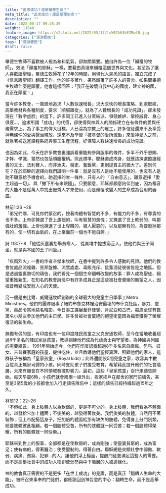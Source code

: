 ```yaml
---
title: "追求成功？還是顛覆生命？"
meta_title: "追求成功？還是顛覆生命？"
description: ""
date: 2022-05-17 09:48:39
weight: 11848
feature_image: https://s2.loli.net/2022/05/17/tuW6IkK8bFZRwfB.jpg
categories: ["深淵響應"]
tags: ["深淵響應"]
draft: false
---
```


畢德生牧師不喜歡被人視為和和氣氣，卻無關緊要。他自許為一位「顛覆的牧師」，效法「顛覆的耶穌」一樣，要藉由真理來顛覆這個世界與文化。甚至為了讓人喜歡讀聖經，畢德生牧師花了12年的時間，用現代人熟悉的語言，獨立完成了《信息版聖經》翻譯工作。他的許多著作，果然顛覆了許多人的靈命。如果問畢德生牧師什麼是顛覆，他會這樣回答：「我正在破壞自我中心的國度，建立神的國，我正在顛覆！」<br />
<br />
當今許多教會，一窩蜂地追求「人數快速增長」求大求快的增長策略，到處取經，高舉教材與各種制度，要求「順服跟從」，就為了人數增長的「成功見證」。卻未發現在「數字虛胖」的當下，許多同工已進入分黨結派、爭競嫉妒、掌控威脅、身心俱疲…。追求所謂「成功」的代價，卻使得與神與人的關係建立在有條件的愛與任務需求上。為了事工的偉大目標，人已淪為宗教上的雇工，許多信徒還來不及享受神無條件的愛與醫治釋放，還來不及學習「被基督的愛所激勵」來愛神愛人之前，就急著被送進課程系統與事工生產流程，好保障人數快速增長的成功見證。<br />
<br />
也因為如此，今天在許多教會裏強調看重能夠參與服事的條件，多半不外乎恩賜、才幹、學識，當然也包括順服權柄。照此標準，耶穌道成肉身，就應該揀選飽讀經書的文士、法利賽人，而非漁夫、稅吏、奮銳黨，更別提賣主的猶大了。差別何在？在於耶穌的選擇向我們證明一件事：就是沒有人是祂不能使用的，也沒有人是祂不願意給予機會的。祂選擇的唯一條件，只有人的 「自由意志」，願意選擇「愛主超過一切」、與「撇下所有來跟隨」。只要願意，耶穌都願意陪伴到底，因為福音的大能不是從萬人中找出優秀人才來使用，而是顛覆改變人的生命成為合用的器皿。<br />
<br />
林前1:26 ~29<br />
「弟兄們哪，可見你們蒙召的，按著肉體有智慧的不多，有能力的不多，有尊貴的也不多。上帝卻揀選了世上愚拙的，叫有智慧的羞愧；又揀選了世上軟弱的，叫那強壯的羞愧。上帝也揀選了世上卑賤的，被人厭惡的，以及那無有的，為要廢掉那有的，使一切有血氣的，在上帝面前一個也不能自誇。」<br />
<br />
詩 113:7~8 「他從灰塵裏抬舉貧寒人， 從糞堆中提拔窮乏人。使他們與王子同坐，就是與本國的王子同坐。」<br />
<br />
「疾風烈火」一書的作者辛傑米牧師，在書中提到許多令人感動的見證。他們的教會位處品流複雜、黑邦盤據、流鶯處處、毒販充斥、鼠輩酒徒彼彼皆是之地區。但是透過靈裏熱切的禱告，我們看見一個個生命翻轉改變的故事：罪人成為聖徒、絕望重獲新生，在知名的教會詩班中有許多成員正是這些被社會棄絕的無望之人，因福音轉變成安慰人心的天使。<br />
<br />
另一個是由比爾．威爾遜牧師創辦的全球最大的兒童主日學事工Metro Ministries。他們的團隊服事了紐約布魯克林裡治安最壞的布什克社區，暴力、童黨、毒品令當地惡名昭彰。今日事工擴展至菲律賓、肯尼亞和古巴，每周全球有數萬名小朋友參加他們的主日學。許多曾被社會棄絕的絕望街童因為福音獲得了榮耀復活的新生命。<br />
<br />
無獨有偶的是，有印度也有一位印度賤民孩童之父克安通牧師，至今在當地收養超過8千多名的賤民家庭孩童，教導訓練他們成為代禱勇士與守望者，為神國與列國的需要禱告。 1991年開始迄今，他們在印度認養超過8千多名來自痲瘋、乞丐、妓女、吉普賽家庭的孩童，提供吃住，並且教導他們聖經真理、照顧他們的家人，這群孩子被稱為「皇家孩童」(Royal kids)；此外還開設5間兒童之家，收容其中數百位真正無家可歸的小孩。同時支助孩子們接受教育，希望藉此提升他們的社會階層，未來有機會在不同領域發揮影響力。最初，這些「皇家孩童」從行走禱告開始。每天早晨6時，小孩們就會兩兩一組外出，挨家挨戶在鄰舍的家門前禱告，甚至是3至5歲的小孩都會加入行走禱告隊伍中；這樣的禱告已經持續超過15年之久。<br />
<br />
林前12：22~26<br />
「不但如此，身上肢體人以為軟弱的，更是不可少的。身上肢體，我們看為不體面的，越發給它加上體面；不俊美的，越發得著俊美。我們俊美的肢體，自然用不著裝飾；但上帝配搭這身子，把加倍的體面給那有缺欠的肢體，免得身上分門別類，總要肢體彼此相顧。若一個肢體受苦，所有的肢體就一同受苦；若一個肢體得榮耀，所有的肢體就一同快樂。」<br />
<br />
耶穌來到世上的服事，全部都是在使軟弱的，成為剛強；使靈裏貧窮的，成為富足；使有病的，得著醫治；使受壓制的，得著自由。耶穌總是突顯社會中弱勢、軟弱、病痛、貧窮、犯罪…的人，讓他們浮上檯面，提醒門徒要滿足這些人的需要。而不是高舉社會中的成功人物卻使弱勢與中下階層的人被邊緣化。<br />
<br />
神的教會真正需要的不是更多「在世上成功」的見證，而是真正「翻轉人生命的大能」。被呼召來事奉的門徒們，都應該回到神旨意的中心：翻轉生命，而不是高舉成功。
        